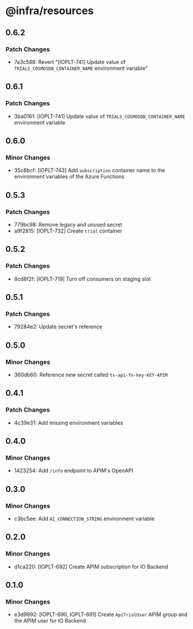 # @infra/resources

## 0.6.2

### Patch Changes

- 7a3c588: Revert "[IOPLT-741] Update value of `TRIALS_COSMOSDB_CONTAINER_NAME` environment variable"

## 0.6.1

### Patch Changes

- 3ba0161: [IOPLT-741] Update value of `TRIALS_COSMOSDB_CONTAINER_NAME` environment variable

## 0.6.0

### Minor Changes

- 35c8bcf: [IOPLT-743] Add `subscription` container name to the environment variables of the Azure Functions

## 0.5.3

### Patch Changes

- 779bc98: Remove legacy and unused secret
- a9f2815: [IOPLT-732] Create `trial` container

## 0.5.2

### Patch Changes

- 8cd8f2f: [IOPLT-719] Turn off consumers on staging slot

## 0.5.1

### Patch Changes

- 79284e2: Update secret's reference

## 0.5.0

### Minor Changes

- 360db60: Reference new secret called `ts-api-fn-key-KEY-APIM`

## 0.4.1

### Patch Changes

- 4c39e31: Add missing environment variables

## 0.4.0

### Minor Changes

- 1423254: Add `/info` endpoint to APIM's OpenAPI

## 0.3.0

### Minor Changes

- c3bc5ee: Add `AI_CONNECTION_STRING` environment variable

## 0.2.0

### Minor Changes

- d1ca220: [IOPLT-692] Create APIM subscription for IO Backend

## 0.1.0

### Minor Changes

- e3d9992: [IOPLT-690, IOPLT-691] Create `ApiTrialUser` APIM group and the APIM user for IO Backend
